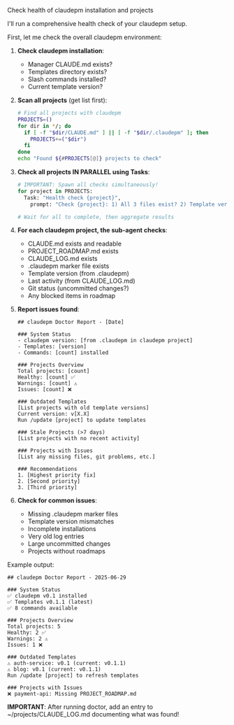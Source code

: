 Check health of claudepm installation and projects

I'll run a comprehensive health check of your claudepm setup.

First, let me check the overall claudepm environment:

1. **Check claudepm installation**:
   - Manager CLAUDE.md exists?
   - Templates directory exists?
   - Slash commands installed?
   - Current template version?

2. **Scan all projects** (get list first):
   ```bash
   # Find all projects with claudepm
   PROJECTS=()
   for dir in */; do
     if [ -f "$dir/CLAUDE.md" ] || [ -f "$dir/.claudepm" ]; then
       PROJECTS+=("$dir")
     fi
   done
   echo "Found ${#PROJECTS[@]} projects to check"
   ```

3. **Check all projects IN PARALLEL using Tasks**:
   ```python
   # IMPORTANT: Spawn all checks simultaneously!
   for project in PROJECTS:
     Task: "Health check {project}", 
       prompt: "Check {project}: 1) All 3 files exist? 2) Template version from .claudepm 3) Git status 4) Last activity from CLAUDE_LOG.md"
   
   # Wait for all to complete, then aggregate results
   ```

4. **For each claudepm project, the sub-agent checks**:
   - CLAUDE.md exists and readable
   - PROJECT_ROADMAP.md exists
   - CLAUDE_LOG.md exists
   - .claudepm marker file exists
   - Template version (from .claudepm)
   - Last activity (from CLAUDE_LOG.md)
   - Git status (uncommitted changes?)
   - Any blocked items in roadmap

4. **Report issues found**:
   ```
   ## claudepm Doctor Report - [Date]
   
   ### System Status
   - claudepm version: [from .claudepm in claudepm project]
   - Templates: [version]
   - Commands: [count] installed
   
   ### Projects Overview
   Total projects: [count]
   Healthy: [count] ✅
   Warnings: [count] ⚠️
   Issues: [count] ❌
   
   ### Outdated Templates
   [List projects with old template versions]
   Current version: v[X.X]
   Run /update [project] to update templates
   
   ### Stale Projects (>7 days)
   [List projects with no recent activity]
   
   ### Projects with Issues
   [List any missing files, git problems, etc.]
   
   ### Recommendations
   1. [Highest priority fix]
   2. [Second priority]
   3. [Third priority]
   ```

5. **Check for common issues**:
   - Missing .claudepm marker files
   - Template version mismatches
   - Incomplete installations
   - Very old log entries
   - Large uncommitted changes
   - Projects without roadmaps

Example output:
```
## claudepm Doctor Report - 2025-06-29

### System Status
✅ claudepm v0.1 installed
✅ Templates v0.1.1 (latest)
✅ 8 commands available

### Projects Overview
Total projects: 5
Healthy: 2 ✅
Warnings: 2 ⚠️ 
Issues: 1 ❌

### Outdated Templates
⚠️ auth-service: v0.1 (current: v0.1.1)
⚠️ blog: v0.1 (current: v0.1.1)
Run /update [project] to refresh templates

### Projects with Issues
❌ payment-api: Missing PROJECT_ROADMAP.md
```

**IMPORTANT**: After running doctor, add an entry to ~/projects/CLAUDE_LOG.md documenting what was found!